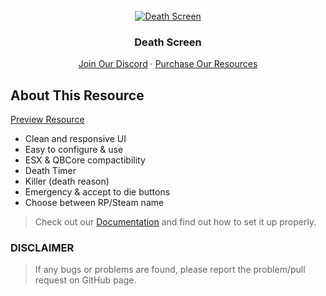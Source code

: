 <div id="top"></div>

<br />
<div align="center">
  <a href="https://uniq.tebex.io">
    <img src="https://forum.cfx.re/uploads/default/optimized/4X/8/7/7/877ac83b924b50aec444e957ab2586e1834e85d9_2_690x388.jpeg" alt="Death Screen">
  </a>

  <h3 align="center">Death Screen</h3>

  <p align="center">
    <a href="https://discord.gg/WRknrjMZAS">Join Our Discord</a>
    ·
    <a href="https://uniq.tebex.io">Purchase Our Resources</a>
  </p>
</div>

## About This Resource

<a href="https://i.imgur.com/DsEorEI.png">Preview Resource</a>

* Clean and responsive UI
* Easy to configure & use
* ESX & QBCore compactibility
* Death Timer
* Killer (death reason)
* Emergency & accept to die buttons
* Choose between RP/Steam name

> Check out our [Documentation](https://uniq-team.gitbook.io/documentation/free-resources/death-screen) and find out how to set it up properly.

### **DISCLAIMER**
> If any bugs or problems are found, please report the problem/pull request on GitHub page.
